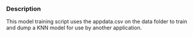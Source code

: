### Description
This model training script uses the appdata.csv on the data folder to train and dump a KNN model for use by another application. 
